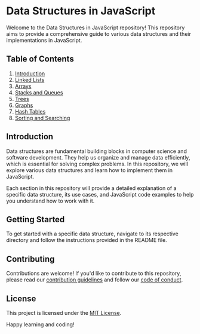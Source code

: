# Data Structures in JavaScript

Welcome to the Data Structures in JavaScript repository! This repository aims to provide a comprehensive guide to various data structures and their implementations in JavaScript.

## Table of Contents

1. [Introduction](#introduction)
2. [Linked Lists](linked-lists/README.md)
3. [Arrays](arrays/README.md)
4. [Stacks and Queues](stacks-and-queues/README.md)
5. [Trees](trees/README.md)
6. [Graphs](graphs/README.md)
7. [Hash Tables](hash-tables/README.md)
8. [Sorting and Searching](sorting-and-searching/README.md)

## Introduction

Data structures are fundamental building blocks in computer science and software development. They help us organize and manage data efficiently, which is essential for solving complex problems. In this repository, we will explore various data structures and learn how to implement them in JavaScript.

Each section in this repository will provide a detailed explanation of a specific data structure, its use cases, and JavaScript code examples to help you understand how to work with it.

## Getting Started

To get started with a specific data structure, navigate to its respective directory and follow the instructions provided in the README file.

## Contributing

Contributions are welcome! If you'd like to contribute to this repository, please read our [contribution guidelines](CONTRIBUTING.md) and follow our [code of conduct](CODE_OF_CONDUCT.md).

## License

This project is licensed under the [MIT License](LICENSE.md).

Happy learning and coding!

